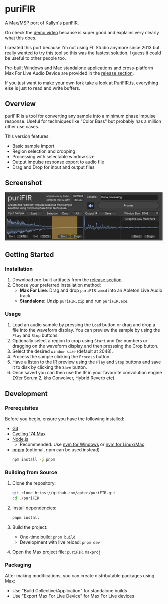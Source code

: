 # puriFIR

A Max/MSP port of [Kallyn's puriFIR](https://kallyn.gumroad.com/l/purifir).

Go check the [demo video](https://www.youtube.com/watch?v=Vx4U7zyS-H4) because is super good and explains very clearly what this does.

I created this port because I'm not using FL Studio anymore since 2013 but really wanted to try this tool so this was the fastest solution. I guess it could be useful to other people too.

Pre-built Windows and Mac standalone applications and cross-platform Max For Live Audio Device are provided in the [release section](https://github.com/aptrn/puriFIR/releases).

If you just want to make your own fork take a look at [PuriFIR.ts](https://github.com/aptrn/puriFIR/blob/main/src/PuriFIR.ts), everything else is just to read and write buffers.

## Overview

puriFIR is a tool for converting any sample into a minimum phase impulse response.
Useful for techniques like "Color Bass" but probably has a million other use cases.

This version features:

- Basic sample import
- Region selection and cropping
- Processing with selectable window size
- Output impulse response export to audio file
- Drag and Drop for input and output files

## Screenshot

![puriFIR Max Gui Screenshot](./screenshot.png)

## Getting Started

### Installation

1. Download pre-built artifacts from the [release section](https://github.com/aptrn/puriFIR/releases)
2. Choose your preferred installation method:
   - **Max For Live**: Drag and drop `puriFIR.amxd` into an Ableton Live Audio track.
   - **Standalone**: Unzip `puriFIR.zip` and run `puriFIR.exe`.

### Usage

1.  Load an audio sample by pressing the `Load` button or drag and drop a file into the waveform display. You can preview the sample by using the `Play` and `Stop` buttons.
2.  Optionally select a region to crop using `Start` and `End` numbers or dragging on the waveform display and then presssing the Crop button.
3.  Select the desired `window size` (default at 2048).
4.  Process the sample clicking the `Process` button.
5.  Have a listen to the IR preview using the `Play` and `Stop` buttons and save it to disk by clicking the `Save` button.
6.  Once saved you can then use the IR in your favourite convolution engine (Xfer Serum 2, khs Convolver, Hybrid Reverb etc)

## Development

### Prerequisites

Before you begin, ensure you have the following installed:

- [Git](https://git-scm.com/downloads)
- [Cycling '74 Max](https://cycling74.com/downloads)
- [Node.js](https://nodejs.org/en/download/)
  - Recommended: Use [nvm for Windows](https://github.com/coreybutler/nvm-windows) or [nvm for Linux/Mac](https://github.com/nvm-sh/nvm)
- [pnpm](https://pnpm.io/installation) (optional, npm can be used instead)
  ```bash
  npm install -g pnpm
  ```

### Building from Source

1. Clone the repository:

   ```bash
   git clone https://github.com/aptrn/puriFIR.git
   cd ./puriFIR
   ```

2. Install dependencies:

   ```bash
   pnpm install
   ```

3. Build the project:

   - One-time build: `pnpm build`
   - Development with live reload: `pnpm dev`

4. Open the Max project file: `puriFIR.maxproj`

### Packaging

After making modifications, you can create distributable packages using Max:

- Use "Build Collective/Application" for standalone builds
- Use "Export Max For Live Device" for Max For Live devices
